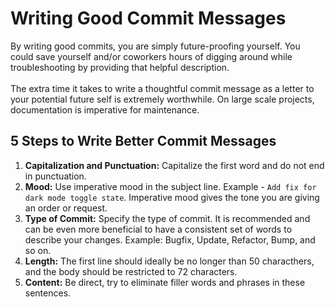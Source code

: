 # Writing Good Commit Messages

By writing good commits, you are simply future-proofing yourself. You could save yourself and/or coworkers hours of digging around while 
troubleshooting by providing that helpful description. <br/><br/>The extra time it takes to write a thoughtful commit message as a letter to your 
potential future self is extremely worthwhile. On large scale projects, documentation is imperative for maintenance.

## 5 Steps to Write Better Commit Messages
1. **Capitalization and Punctuation:** Capitalize the first word and do not end in punctuation.
2. **Mood:** Use imperative mood in the subject line. Example - ```Add fix for dark mode toggle state```. Imperative mood gives the tone you are giving an order or request.
3. **Type of Commit:** Specify the type of commit. It is recommended and can be even more beneficial to have a consistent set of words to describe your changes. Example: Bugfix, Update, Refactor, Bump, and so on.
4. **Length:** The first line should ideally be no longer than 50 characthers, and the body should be restricted to 72 characters.
5. **Content:** Be direct, try to eliminate filler words and phrases in these sentences.
